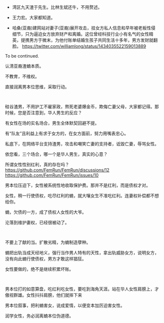 - 湾区九天渣于先生。比林生斌还牛，不用赘述。

- 王力宏。大家都知道。

- 哈桑(亚裔)建网站对妻子(亚裔)展开攻击，挂女方私人信息和早年被老板性侵细节，只为逼迫女方放弃财产和离婚。这位曾经科技行业小有名气的女性精英，提携男方于微末，为他付账单结婚生孩子共同生活十多年，男方发财就翻脸。 https://twitter.com/williamlong/status/1434035522159013889

To be continued.

认清亚裔渣蝻本质。

不教育，不维权。

直接润离男本位思维，采取行动。

</br>

硅谷渣男，不用护工不雇家政，熬死老婆爆金币，欺侮亡妻父母，大家都记得。那时候，您是否注意到，华人男生的反应？

有女性在场的实名场合，男生全体默契回避不提。

有“队友”且利益上有求于女方的，在女方面前，努力用嘴表忠心。

私底下，在网络平台支持渣男，攻击和嘲笑亡妻的支持者，诋毁亡妻，辱骂女性。

依您看，三个场合，哪一个是华人男生，真实的心意？

所谓女性性别红利，真的存在吗？  https://github.com/FemRun/FemRun/discussions/12  https://github.com/FemRun/FemRun/issues/10

男本位压迫下，女性被系统性地收取保护费。那并不是红利，而是债权才对。

女性，稍一行使债权，吃尽红利的蝻，就大嚷女生不准吃红利。连妻权补偿都不想给你。

蝻，欠债的一方，成了债权人女性的大爷。

沦落到维护妻权，已经很被动了。

</br>

不要上了献的当。扩散劣精，为蝻制造孽种。

蝻把出轨当成天经地义，强行当作男人特有的天性，拿出轨威胁女方，说明女方，没有向此蝻行使债权，男方才敢这样猖狂。

女性要做的，绝不是继续积累坏账。

</br>

男本位打的如意算盘，吃红利吃女性，要吃到海角天涯。站在华人女性肩膀上，才傲视群雄。女性抖抖肩膀，他们就摔下来

男本位叙事，把利蝻害女，说成爱情，以便变本加厉迫害女性。

润学女性，务必润离蝻本位伪道德。
